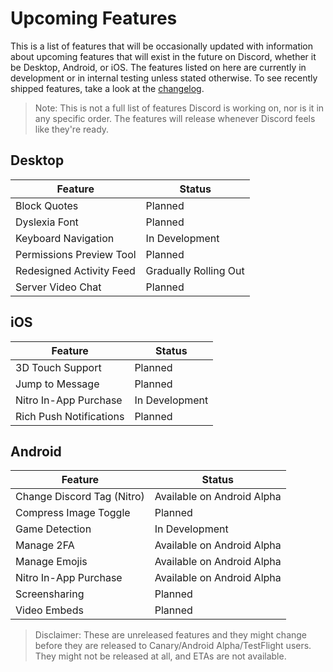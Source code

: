 <!-- TITLE: Upcoming Features -->
<!-- SUBTITLE: A quick summary of Upcoming Features -->

# Upcoming Features
This is a list of features that will be occasionally updated with information about upcoming features that will exist in the future on Discord, whether it be Desktop, Android, or iOS. The features listed on here are currently in development or in internal testing unless stated otherwise. To see recently shipped features, take a look at the [changelog](/changelog).

> Note: This is not a full list of features Discord is working on, nor is it in any specific order. The features will release whenever Discord feels like they're ready.

## Desktop

| Feature |	Status |
|---------|---------|
| Block Quotes | Planned |
| Dyslexia Font | Planned |
| Keyboard Navigation | In Development |
| Permissions Preview Tool | Planned |
| Redesigned Activity Feed | Gradually Rolling Out |
| Server Video Chat | Planned |

## iOS
| Feature | Status	|
|---------|---------|
| 3D Touch Support | Planned |
| Jump to Message | Planned |
| Nitro In-App Purchase | In Development |
| Rich Push Notifications | Planned |

## Android
| Feature | Status |
|---------|--------|
| Change Discord Tag (Nitro) | Available on Android Alpha |
| Compress Image Toggle | Planned |
| Game Detection | In Development |
| Manage 2FA | Available on Android Alpha |
| Manage Emojis | Available on Android Alpha |
| Nitro In-App Purchase | Available on Android Alpha |
| Screensharing | Planned |
| Video Embeds | Planned |

> Disclaimer: These are unreleased features and they might change before they are released to Canary/Android Alpha/TestFlight users. They might not be released at all, and ETAs are not available.

